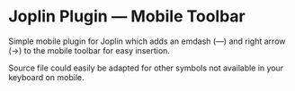 # Joplin Plugin — Mobile Toolbar

Simple mobile plugin for Joplin which adds an emdash (—) and right arrow (→) to the mobile toolbar for easy insertion.

Source file could easily be adapted for other symbols not available in your keyboard on mobile.
